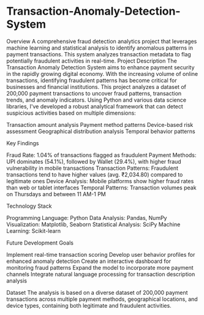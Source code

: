# Transaction-Anomaly-Detection-System
Overview
A comprehensive fraud detection analytics project that leverages machine learning and statistical analysis to identify anomalous patterns in payment transactions. This system analyzes transaction metadata to flag potentially fraudulent activities in real-time.
Project Description
The Transaction Anomaly Detection System aims to enhance payment security in the rapidly growing digital economy. With the increasing volume of online transactions, identifying fraudulent patterns has become critical for businesses and financial institutions.
This project analyzes a dataset of 200,000 payment transactions to uncover fraud patterns, transaction trends, and anomaly indicators. Using Python and various data science libraries, I've developed a robust analytical framework that can detect suspicious activities based on multiple dimensions:

Transaction amount analysis
Payment method patterns
Device-based risk assessment
Geographical distribution analysis
Temporal behavior patterns

Key Findings

Fraud Rate: 1.04% of transactions flagged as fraudulent
Payment Methods: UPI dominates (54.1%), followed by Wallet (29.4%), with higher fraud vulnerability in mobile transactions
Transaction Patterns: Fraudulent transactions tend to have higher values (avg. ₹2,034.80) compared to legitimate ones
Device Analysis: Mobile platforms show higher fraud rates than web or tablet interfaces
Temporal Patterns: Transaction volumes peak on Thursdays and between 11 AM-1 PM

Technology Stack

Programming Language: Python
Data Analysis: Pandas, NumPy
Visualization: Matplotlib, Seaborn
Statistical Analysis: SciPy
Machine Learning: Scikit-learn

Future Development Goals

Implement real-time transaction scoring
Develop user behavior profiles for enhanced anomaly detection
Create an interactive dashboard for monitoring fraud patterns
Expand the model to incorporate more payment channels
Integrate natural language processing for transaction description analysis

Dataset
The analysis is based on a diverse dataset of 200,000 payment transactions across multiple payment methods, geographical locations, and device types, containing both legitimate and fraudulent activities.
